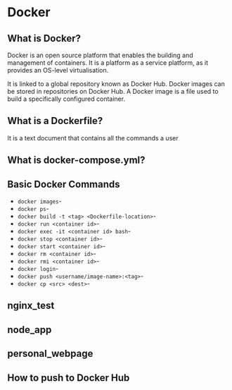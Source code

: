 # Docker

## What is Docker?

Docker is an open source platform that enables the building and management of containers. It is a platform as a service platform, as it provides an OS-level virtualisation. 

It is linked to a global repository known as Docker Hub. Docker images can be stored in repositories on Docker Hub. A Docker image is a file used to build a specifically configured container. 

## What is a Dockerfile?

It is a text document that contains all the commands a user 

## What is docker-compose.yml?

## Basic Docker Commands

- `docker images`- 
- `docker ps`-
- `docker build -t <tag> <Dockerfile-location>`-
- `docker run <container id>`- 
- `docker exec -it <container id> bash`- 
- `docker stop <container id>`-
- `docker start <container id>`-
- `docker rm <container id>`-
- `docker rmi <container id>`-
- `docker login`-
- `docker push <username/image-name>:<tag>`-
- `docker cp <src> <dest>`- 

## nginx_test

## node_app

## personal_webpage

## How to push to Docker Hub